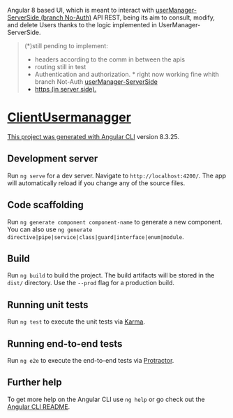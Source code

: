 Angular 8 based UI, which is meant to interact with <a href="https://github.com/JPBaro/userManager-ServerSide"> userManager-ServerSide (branch No-Auth)</a> API REST, being its aim to consult, modify, and delete Users thanks to the logic implemented in UserManager-ServerSide. 

<blockquote> (*)still pending to implement:

* headers according to the comm in between the apis
* routing still in test
* Authentication and authorization. * right now working fine whith branch Not-Auth <a href="https://github.com/JPBaro/userManager-ServerSide"> userManager-ServerSide
* https (in server side).
</blockquote>

# ClientUsermanagger

This project was generated with [Angular CLI](https://github.com/angular/angular-cli) version 8.3.25.

## Development server

Run `ng serve` for a dev server. Navigate to `http://localhost:4200/`. The app will automatically reload if you change any of the source files.

## Code scaffolding

Run `ng generate component component-name` to generate a new component. You can also use `ng generate directive|pipe|service|class|guard|interface|enum|module`.

## Build

Run `ng build` to build the project. The build artifacts will be stored in the `dist/` directory. Use the `--prod` flag for a production build.

## Running unit tests

Run `ng test` to execute the unit tests via [Karma](https://karma-runner.github.io).

## Running end-to-end tests

Run `ng e2e` to execute the end-to-end tests via [Protractor](http://www.protractortest.org/).

## Further help

To get more help on the Angular CLI use `ng help` or go check out the [Angular CLI README](https://github.com/angular/angular-cli/blob/master/README.md).
